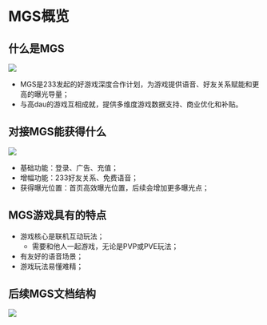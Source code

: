 # MGS概览

##  什么是MGS
![](https://cdn.233xyx.com/1617072194133_503.png)
- MGS是233发起的好游戏深度合作计划，为游戏提供语音、好友关系赋能和更高的曝光导量；
- 与高dau的游戏互相成就，提供多维度游戏数据支持、商业优化和补贴。

## 对接MGS能获得什么
![](https://cdn.233xyx.com/1617072513774_410.png)
- 基础功能：登录、广告、充值；
- 增幅功能：233好友关系、免费语音；
- 获得曝光位置：首页高效曝光位置，后续会增加更多曝光点；

## MGS游戏具有的特点
- 游戏核心是联机互动玩法；
    - 需要和他人一起游戏，无论是PVP或PVE玩法；
- 有友好的语音场景；
- 游戏玩法易懂难精；

## 后续MGS文档结构
![](https://cdn.233xyx.com/1617259048674_004.png)
